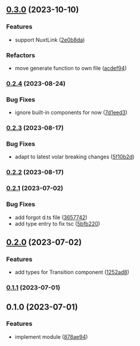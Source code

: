 ## [0.3.0](https://github.com/rchl/volar-component-types/compare/v0.2.4...v0.3.0) (2023-10-10)


### Features

* support NuxtLink ([2e0b8da](https://github.com/rchl/volar-component-types/commit/2e0b8dab894fc3ed4dd6defecd66db1f65fa1756))


### Refactors

* move generate function to own file ([acdef94](https://github.com/rchl/volar-component-types/commit/acdef9408944706ee49ea27b7de1df67f55a982f))

### [0.2.4](https://github.com/rchl/volar-component-types/compare/v0.2.3...v0.2.4) (2023-08-24)


### Bug Fixes

* ignore built-in components for now ([7d1eed3](https://github.com/rchl/volar-component-types/commit/7d1eed33ad8257541251c08675cbcc0e0bcd3953))

### [0.2.3](https://github.com/rchl/volar-component-types/compare/v0.2.2...v0.2.3) (2023-08-17)


### Bug Fixes

* adapt to latest volar breaking changes ([5f10b2d](https://github.com/rchl/volar-component-types/commit/5f10b2dd17f7c19490f528e966d8591f3d26dba6))

### [0.2.2](https://github.com/rchl/volar-component-types/compare/v0.2.1...v0.2.2) (2023-08-17)

### [0.2.1](https://github.com/rchl/volar-component-types/compare/v0.2.0...v0.2.1) (2023-07-02)


### Bug Fixes

* add forgot d.ts file ([3657742](https://github.com/rchl/volar-component-types/commit/365774251f3785b2cecb4b1525ea917a783f18cb))
* add type entry to fix tsc ([5bfb220](https://github.com/rchl/volar-component-types/commit/5bfb220d7cae92f615f9dc042b257be6a82bd9ca))

## [0.2.0](https://github.com/rchl/volar-component-types/compare/v0.1.1...v0.2.0) (2023-07-02)


### Features

* add types for Transition component ([1252ad8](https://github.com/rchl/volar-component-types/commit/1252ad8b01dd73160dc5d12baefcf0078c61d1c3))

### [0.1.1](https://github.com/rchl/volar-component-types/compare/v0.1.0...v0.1.1) (2023-07-01)

## 0.1.0 (2023-07-01)


### Features

* implement module ([878ae94](https://github.com/rchl/volar-component-types/commit/878ae947f716d3ad5731875de79f66788aad5e2a))
